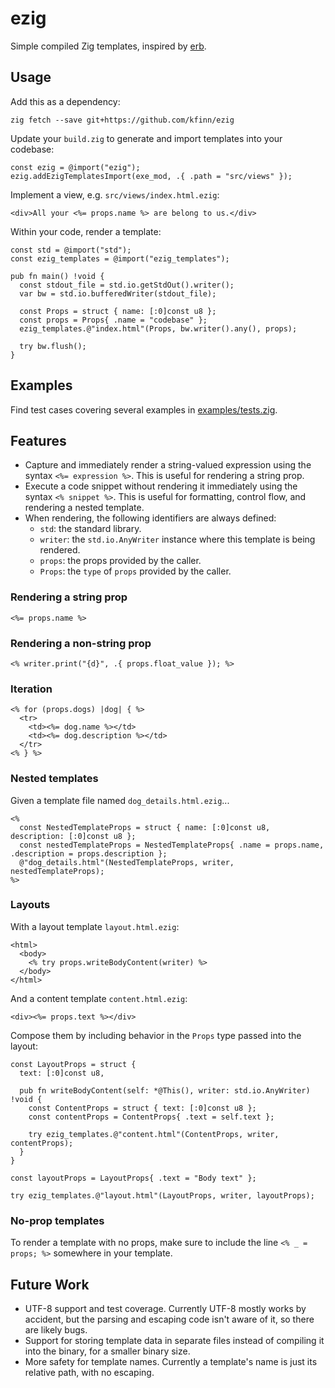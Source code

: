 # ezig

Simple compiled Zig templates, inspired by [erb](https://github.com/ruby/erb).

## Usage

Add this as a dependency:

```
zig fetch --save git+https://github.com/kfinn/ezig
```

Update your `build.zig` to generate and import templates into your codebase:

```
const ezig = @import("ezig");
ezig.addEzigTemplatesImport(exe_mod, .{ .path = "src/views" });
```

Implement a view, e.g. `src/views/index.html.ezig`:

```
<div>All your <%= props.name %> are belong to us.</div>
```

Within your code, render a template:

```
const std = @import("std");
const ezig_templates = @import("ezig_templates");

pub fn main() !void {
  const stdout_file = std.io.getStdOut().writer();
  var bw = std.io.bufferedWriter(stdout_file);

  const Props = struct { name: [:0]const u8 };
  const props = Props{ .name = "codebase" };
  ezig_templates.@"index.html"(Props, bw.writer().any(), props);

  try bw.flush();
}
```

## Examples

Find test cases covering several examples in [examples/tests.zig](./examples/tests.zig).

## Features

- Capture and immediately render a string-valued expression using the syntax `<%= expression %>`. This is useful for rendering a string prop.
- Execute a code snippet without rendering it immediately using the syntax `<% snippet %>`. This is useful for formatting, control flow, and rendering a nested template.
- When rendering, the following identifiers are always defined:
  - `std`: the standard library.
  - `writer`: the `std.io.AnyWriter` instance where this template is being rendered.
  - `props`: the props provided by the caller.
  - `Props`: the `type` of `props` provided by the caller.

### Rendering a string prop

`<%= props.name %>`

### Rendering a non-string prop

`<% writer.print("{d}", .{ props.float_value }); %>`

### Iteration

```
<% for (props.dogs) |dog| { %>
  <tr>
    <td><%= dog.name %></td>
    <td><%= dog.description %></td>
  </tr>
<% } %>
```

### Nested templates

Given a template file named `dog_details.html.ezig`...

```
<%
  const NestedTemplateProps = struct { name: [:0]const u8, description: [:0]const u8 };
  const nestedTemplateProps = NestedTemplateProps{ .name = props.name, .description = props.description };
  @"dog_details.html"(NestedTemplateProps, writer, nestedTemplateProps);
%>
```

### Layouts

With a layout template `layout.html.ezig`:

```
<html>
  <body>
    <% try props.writeBodyContent(writer) %>
  </body>
</html>
```

And a content template `content.html.ezig`:

```
<div><%= props.text %></div>
```

Compose them by including behavior in the `Props` type passed into the layout:

```
const LayoutProps = struct {
  text: [:0]const u8,

  pub fn writeBodyContent(self: *@This(), writer: std.io.AnyWriter) !void {
    const ContentProps = struct { text: [:0]const u8 };
    const contentProps = ContentProps{ .text = self.text };

    try ezig_templates.@"content.html"(ContentProps, writer, contentProps);
  }
}

const layoutProps = LayoutProps{ .text = "Body text" };

try ezig_templates.@"layout.html"(LayoutProps, writer, layoutProps);
```

### No-prop templates

To render a template with no props, make sure to include the line `<% _ = props; %>` somewhere in your template.


## Future Work

- UTF-8 support and test coverage. Currently UTF-8 mostly works by accident, but the parsing and escaping code isn't aware of it, so there are likely bugs.
- Support for storing template data in separate files instead of compiling it into the binary, for a smaller binary size.
- More safety for template names. Currently a template's name is just its relative path, with no escaping.
